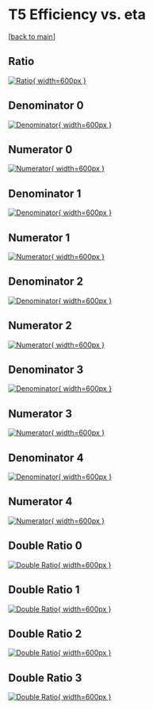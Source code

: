 # T5 Efficiency vs. eta

[[back to main](./)]



## Ratio

[![Ratio](../mtv/var/T5_loweta_11_1_eff_eta.png){ width=600px }](../mtv/var/T5_loweta_11_1_eff_eta.pdf)

## Denominator 0

[![Denominator](../mtv/den/T5_loweta_11_1_eff_eta_den0.png){ width=600px }](../mtv/den/T5_loweta_11_1_eff_eta_den0.pdf)

## Numerator 0

[![Numerator](../mtv/num/T5_loweta_11_1_eff_eta_num0.png){ width=600px }](../mtv/num/T5_loweta_11_1_eff_eta_num0.pdf)

## Denominator 1

[![Denominator](../mtv/den/T5_loweta_11_1_eff_eta_den1.png){ width=600px }](../mtv/den/T5_loweta_11_1_eff_eta_den1.pdf)

## Numerator 1

[![Numerator](../mtv/num/T5_loweta_11_1_eff_eta_num1.png){ width=600px }](../mtv/num/T5_loweta_11_1_eff_eta_num1.pdf)

## Denominator 2

[![Denominator](../mtv/den/T5_loweta_11_1_eff_eta_den2.png){ width=600px }](../mtv/den/T5_loweta_11_1_eff_eta_den2.pdf)

## Numerator 2

[![Numerator](../mtv/num/T5_loweta_11_1_eff_eta_num2.png){ width=600px }](../mtv/num/T5_loweta_11_1_eff_eta_num2.pdf)

## Denominator 3

[![Denominator](../mtv/den/T5_loweta_11_1_eff_eta_den3.png){ width=600px }](../mtv/den/T5_loweta_11_1_eff_eta_den3.pdf)

## Numerator 3

[![Numerator](../mtv/num/T5_loweta_11_1_eff_eta_num3.png){ width=600px }](../mtv/num/T5_loweta_11_1_eff_eta_num3.pdf)

## Denominator 4

[![Denominator](../mtv/den/T5_loweta_11_1_eff_eta_den4.png){ width=600px }](../mtv/den/T5_loweta_11_1_eff_eta_den4.pdf)

## Numerator 4

[![Numerator](../mtv/num/T5_loweta_11_1_eff_eta_num4.png){ width=600px }](../mtv/num/T5_loweta_11_1_eff_eta_num4.pdf)

## Double Ratio 0

[![Double Ratio](../mtv/ratio/T5_loweta_11_1_eff_eta_ratio0.png){ width=600px }](../mtv/ratio/T5_loweta_11_1_eff_eta_ratio0.pdf)

## Double Ratio 1

[![Double Ratio](../mtv/ratio/T5_loweta_11_1_eff_eta_ratio1.png){ width=600px }](../mtv/ratio/T5_loweta_11_1_eff_eta_ratio1.pdf)

## Double Ratio 2

[![Double Ratio](../mtv/ratio/T5_loweta_11_1_eff_eta_ratio2.png){ width=600px }](../mtv/ratio/T5_loweta_11_1_eff_eta_ratio2.pdf)

## Double Ratio 3

[![Double Ratio](../mtv/ratio/T5_loweta_11_1_eff_eta_ratio3.png){ width=600px }](../mtv/ratio/T5_loweta_11_1_eff_eta_ratio3.pdf)

